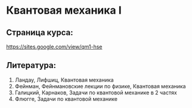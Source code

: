 # Квантовая механика I 
## Страница курса:
https://sites.google.com/view/qm1-hse

## Литература:
1. Ландау, Лифшиц, Квантовая механика
2. Фейнман, Фейнмановские лекции по физике, Квантовая механика
3. Галицкий, Карнаков, Задачи по квантовой механике в 2 частях
4. Флюгге, Задачи по квантовой механике
